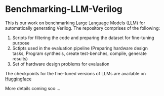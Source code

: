 # Benchmarking-LLM-Verilog

This is our work on benchmarking Large Language Models (LLM) for automatically generating Verilog.
The repository comprises of the following:
1. Scripts for filtering the code and preparing the dataset for fine-tuning purpose
2. Sctipts used in the evaluation pipeline (Preparing hardware design tasks, Program synthesis, create test-benches, compile, generate results)
4. Set of hardware design problems for evaluation

The checkpoints for the fine-tuned versions of LLMs are available on [ Huggingface ](https://huggingface.co/shailja)

More details coming soo ...


